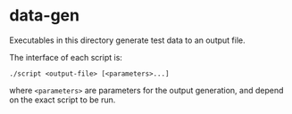 # data-gen

Executables in this directory generate test data to an output file.

The interface of each script is:

    ./script <output-file> [<parameters>...]

where `<parameters>` are parameters for the output generation, and depend on the exact script to be run.
